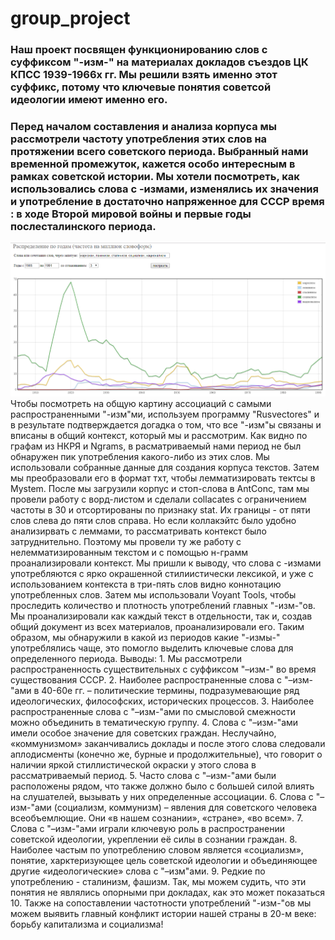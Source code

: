 # group_project
### Наш проект посвящен функционированию слов с суффиксом "-изм-" на материалах докладов съездов ЦК КПСС 1939-1966х гг. Мы решили взять именно этот суффикс, потому что ключевые понятия советсой идеологии имеют именно его.
### Перед началом составления и анализа корпуса мы рассмотрели частоту употребления этих слов на протяжении всего советского периода. Выбранный нами временной промежуток, кажется особо интересным в рамках советской истории. Мы хотели посмотреть, как использовались слова с -измами, изменялись их значения и употребление в достаточно напряженное для СССР время : в ходе Второй мировой войны и первые годы послесталинского периода.
![Слайд 1](https://github.com/angelinakrivova/group_project/blob/master/%D0%9D%D0%BA%D1%80%D1%8F%201(1).PNG)
Чтобы посмотреть на общую картину ассоциаций с самыми распространенными "-изм"ми, используем программу "Rusvectores" и в результате подтверждается догадка о том, что все "-изм"ы связаны и вписаны в общий контекст, который мы и рассмотрим.
Как видно по графам из НКРЯ и Ngrams, в расматриваемый нами период не был обнаружен пик употребления какого-либо из этих слов. 
Мы использовали собранные данные для создания корпуса текстов. Затем мы преобразовали его в формат тхт, чтобы лемматизировать тектсы в Mystem. После мы загрузили корпус и стоп-слова в AntConc, там мы провели работу с ворд-листом и сделали collacates c ограничением частоты в 30 и отсортированы по признаку stat. Их границы - от пяти слов слева до пяти слов справа. Но если коллакэйтс было удобно анализирвать с леммами, то рассматривать контекст было затруднительно. Поэтому мы провели ту же работу с нелемматизированным текстом и с помощью н-грамм проанализировали контекст. Мы пришли к выводу, что слова с -измами употребляются с ярко окрашенной стилиистически лексикой, и уже с использованием контекста в три-пять слов видно коннотацию употребленных слов.
Затем мы использовали Voyant Tools, чтобы проследить количество и плотность употреблений главных "-изм-"ов. Мы проанализировали как каждый текст в отдельности, так и, создав общий документ из всех материалов, проанализировали его. Таким образом, мы обнаружили в какой из периодов какие "-измы-" употреблялись чаще, это помогло выделить ключевые слова для определенного периода.
Выводы:
    1. Мы рассмотрели распространенность существительных с суффиксом "–изм-" во время существования СССР.
    2. Наиболее распространенные слова с "–изм-"ами в 40-60е гг. – политические термины, подразумевающие ряд идеологических, философских, исторических процессов.
    3. Наиболее распространенные слова с "–изм-"ами по смысловой смежности можно объединить в тематическую группу.
    4. Слова с "–изм-"ами имели особое значение для советских граждан. Неслучайно, «коммунизмом» заканчивались доклады и после этого слова следовали аплодисменты (конечно же, бурные и продолжительные), что говорит о наличии яркой стиллистической окраски у этого слова в рассматриваемый период.
    5. Часто слова с "–изм-"ами были расположены рядом, что также должно было с большей силой влиять на слушателей, вызывать у них определенные ассоциации.
    6. Слова с "–изм-"ами (социализм, коммунизм) – явления для советского человека всеобъемлющие. Они «в нашем сознании», «стране», «во всем».
    7. Слова с "–изм-"ами играли ключевую роль в распространении советской идеологии, укреплении её силы в сознании граждан.
    8. Наиболее частым по употреблению словом является «социализм», понятие, харктеризующее цель советской идеологии и объединяющее другие «идеологические» слова с "–изм"ами.
    9. Редкие по употреблению - сталинизм, фашизм. Так, мы можем судить, что эти понятия не являлись опорными при докладах, как это может показаться
    10. Также на сопоставлении частотности употреблений "-изм-"ов мы можем выявить главный конфликт истории нашей страны в 20-м веке: борьбу капитализма и социализма!

